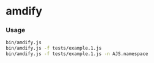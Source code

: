 # amdify

### Usage

```sh
bin/amdify.js
bin/amdify.js -f tests/example.1.js
bin/amdify.js -f tests/example.1.js -n AJS.namespace
```
